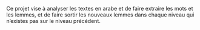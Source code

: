 Ce projet vise à analyser les textes en arabe et de faire extraire les mots et
les lemmes, et de faire sortir les nouveaux lemmes dans chaque niveau qui n’existes pas
sur le niveau précédent.
